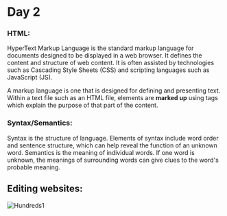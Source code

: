 
# Day 2

### HTML:

HyperText Markup Language is the standard markup language for documents designed to be displayed in a web browser. It defines the content and structure of web content. It is often assisted by technologies such as Cascading Style Sheets (CSS) and scripting languages such as JavaScript (JS).

A markup language is one that is designed for defining and presenting text. Within a text file such as an HTML file, elements are **marked up** using tags which explain the purpose of that part of the content.

### Syntax/Semantics:

Syntax is the structure of language. Elements of syntax include word order and sentence structure, which can help reveal the function of an unknown word. Semantics is the meaning of individual words. If one word is unknown, the meanings of surrounding words can give clues to the word's probable meaning.


## Editing websites:

![Hundreds1](https://github.com/YasminZahrir/Code1/assets/173050635/cc59adad-fcd8-42f1-93f6-44fef8b6871d)
